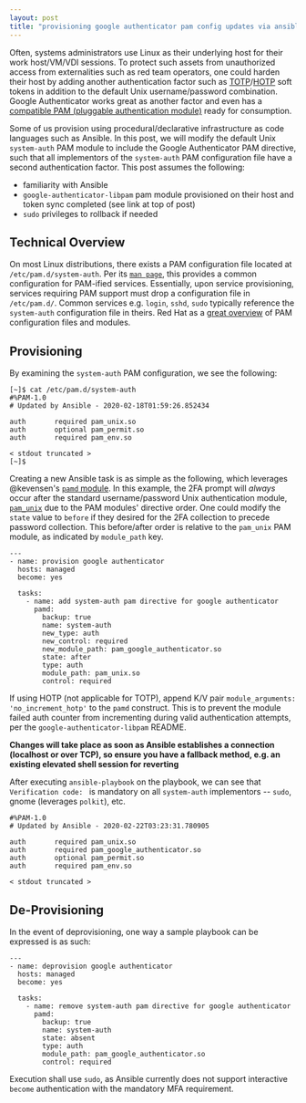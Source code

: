 ```yaml
---
layout: post
title: "provisioning google authenticator pam config updates via ansible"
---
```


Often, systems administrators use Linux as their underlying host for their work host/VM/VDI sessions. To protect such assets from unauthorized access from externalities such as red team operators, one could harden their host by adding another authentication factor such as [TOTP](https://en.wikipedia.org/wiki/Time-based_One-time_Password_algorithm)/[HOTP](https://en.wikipedia.org/wiki/HMAC-based_One-time_Password_algorithm) soft tokens in addition to the default Unix username/password combination. Google Authenticator works great as another factor and even has a [compatible PAM (pluggable authentication module)](https://github.com/google/google-authenticator-libpam) ready for consumption.

Some of us provision using procedural/declarative infrastructure as code languages such as Ansible.  In this post, we will modify the default Unix `system-auth` PAM module to include the Google Authenticator PAM directive, such that all implementors of the `system-auth` PAM configuration file have a second authentication factor. This post assumes the following:
- familiarity with Ansible
- `google-authenticator-libpam` pam module  provisioned on their host and token sync completed (see link at top of post)
- `sudo` privileges to rollback if needed

## Technical Overview

On most Linux distributions, there exists a PAM configuration file located at `/etc/pam.d/system-auth`. Per its [`man page`](https://linux.die.net/man/5/system-auth), this provides a common configuration for PAM-ified services. Essentially, upon service provisioning, services requiring PAM support must drop a configuration file in `/etc/pam.d/`. Common services e.g. `login`, `sshd`, `sudo` typically reference the `system-auth` configuration file in theirs. Red Hat as a [great overview](https://access.redhat.com/documentation/en-us/red_hat_enterprise_linux/6/html/managing_smart_cards/pam_configuration_files) of PAM configuration files and modules.

## Provisioning
By examining the `system-auth` PAM configuration, we see the following:

```
[~]$ cat /etc/pam.d/system-auth                                                                                                                                                  
#%PAM-1.0
# Updated by Ansible - 2020-02-18T01:59:26.852434

auth       required pam_unix.so
auth       optional pam_permit.so
auth       required pam_env.so

< stdout truncated >
[~]$      
```

Creating a new Ansible task is as simple as the following, which leverages @kevensen's [`pamd` module](https://docs.ansible.com/ansible/latest/modules/pamd_module.html). In this example, the 2FA prompt will *always* occur after the standard username/password Unix authentication module, [`pam_unix`](https://linux.die.net/man/8/pam_unix) due to the PAM modules' directive order. One could modify the `state` value to `before` if they desired for the 2FA collection to precede password collection. This before/after order is relative to the `pam_unix` PAM module, as indicated by `module_path` key.

```
---
- name: provision google authenticator
  hosts: managed
  become: yes

  tasks:
    - name: add system-auth pam directive for google authenticator
      pamd:
        backup: true
        name: system-auth
        new_type: auth
        new_control: required
        new_module_path: pam_google_authenticator.so
        state: after
        type: auth
        module_path: pam_unix.so
        control: required
```

If using HOTP (not applicable for TOTP), append K/V pair `module_arguments: 'no_increment_hotp'` to the `pamd` construct. This is to prevent the module failed auth counter from incrementing during valid authentication attempts, per the `google-authenticator-libpam` README. 

__Changes will take place as soon as Ansible establishes a connection (localhost or over TCP), so ensure you have a fallback method, e.g. an existing elevated shell session for reverting__

After executing `ansible-playbook` on the playbook, we can see that `Verification code: ` is mandatory on all `system-auth` implementors -- `sudo`, gnome (leverages `polkit`), etc.

```
#%PAM-1.0
# Updated by Ansible - 2020-02-22T03:23:31.780905

auth       required pam_unix.so
auth       required pam_google_authenticator.so
auth       optional pam_permit.so
auth       required pam_env.so

< stdout truncated >
```

## De-Provisioning

In the event of deprovisioning, one way a sample playbook can be expressed is as such:

```
---
- name: deprovision google authenticator
  hosts: managed
  become: yes

  tasks:
    - name: remove system-auth pam directive for google authenticator
      pamd:
        backup: true
        name: system-auth
        state: absent
        type: auth
        module_path: pam_google_authenticator.so
        control: required
```

Execution shall use `sudo`, as Ansible currently does not support interactive `become` authentication with the mandatory MFA requirement.

